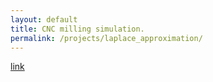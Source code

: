 ```yaml
---
layout: default
title: CNC milling simulation. 
permalink: /projects/laplace_approximation/
---
```


[link](../../docs/_build)